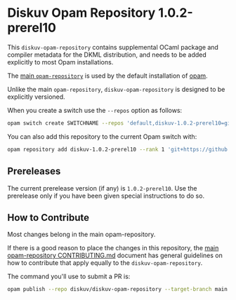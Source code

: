 # Diskuv Opam Repository 1.0.2-prerel10

This `diskuv-opam-repository` contains supplemental OCaml package and compiler
metadata for the DKML distribution, and needs to be added explicitly to most
Opam installations.

The [main `opam-repository`](https://github.com/ocaml/opam-repository)
is used by the default installation of [opam](https://opam.ocaml.org/).

Unlike the main `opam-repository`, `diskuv-opam-repository` is designed to
be explicitly versioned.

When you create a switch use the `--repos` option as follows:

```bash
opam switch create SWITCHNAME --repos 'default,diskuv-1.0.2-prerel10=git+https://github.com/diskuv/diskuv-opam-repository.git#v1.0.2-prerel10' 4.12.1
```

You can also add this repository to the current Opam switch with:

```bash
opam repository add diskuv-1.0.2-prerel10 --rank 1 'git+https://github.com/diskuv/diskuv-opam-repository.git#v1.0.2-prerel10'
```

## Prereleases

The current prerelease version (if any) is `1.0.2-prerel10`. Use the prerelease only if you have been given
special instructions to do so.

## How to Contribute

Most changes belong in the main opam-repository.

If there is a good reason to place the changes in this repository, the
[main opam-repository CONTRIBUTING.md](https://github.com/ocaml/opam-repository/blob/master/CONTRIBUTING.md)
document has general guidelines on how to contribute that apply equally to
the `diskuv-opam-repository`.

The command you'll use to submit a PR is:

```bash
opam publish --repo diskuv/diskuv-opam-repository --target-branch main
```
